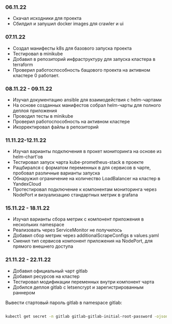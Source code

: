 ### 06.11.22
- Скачал исходники для проекта
- Сбилдил и запушил docker images для crawler и ui

### 07.11.22
- Создал манифесты k8s для базового запуска проекта
- Тестировал в minikube
- Добавил в репозиторий инфраструктуру для запуска кластера в terraform
- Проверил работоспособность бащового проекта на активном кластере 0 работает. 

### 08.11.22 - 09.11.22
- Изучал документацию ansible для взаимодействия с helm-чартами
- На основе созданных манифестов собрал helm-чарты для полного деплоя приложения
- Проводил тесты в minikube
- Проверил работоспособность на активном кластере
- Икорректировал файлы в  репозиторий 

### 11.11.22-12.11.22

- Изучал варианты подключения в прокет мониторинга на основе из helm-chart'ов
- Тестировал запуск чарта kube-prometheus-stack в проекте
- Ращбирался с форматом переменных в для сервисов в чарте, пробовал различные варианты запуска
- Обнаружил ограничение на количество LoadBalancer на кластер в YandexCloud
- Протестировал подключение к компонентам мониторинга через NodePort и визуализацию стандартных метрик в grafana

### 15.11.22 - 18.11.22

- Изучал варианты сбора метрик с компонент приложения в нескольких namespace
- Реализовать через ServiceMonitor не получилось
- Добавил сбор метрик через additionalScrapeConfigs в values.yaml
- Сменил тип сервисов компонент приложения на NodePort, для прямого внешнего доступа

### 21.11.22 - 22.11.22
- Добавил официальный чарт gitlab
- Добавил ресурсов на кластер
- Тестировал модификации переменных внутри компонент чарта
- Добился деплоя gitlab с letsencrypt и зарегистрированным раннером

Вывести стартовый пароль gitlab в namespace gitlab:

```sh

kubectl get secret -n gitlab gitlab-gitlab-initial-root-password -ojsonpath='{.data.password}' | base64 --decode ; echo

```
